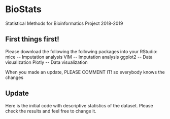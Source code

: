 # BioStats
Statistical Methods for Bioinformatics Project 2018-2019

## First things first!
Please download the following the following packages into your RStudio:
mice -- Imputation analysis
VIM -- Imputation analysis
ggplot2 -- Data visualization
Plotly -- Data visualization

When you made an update, PLEASE COMMENT IT! so everybody knows the changes

## Update
Here is the initial code with descriptive statistics of the dataset. Please check the results and feel free to change
it.
